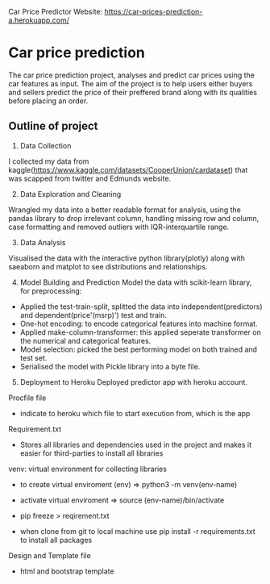 

Car Price Predictor Website: https://car-prices-prediction-a.herokuapp.com/

# **Car price prediction**
The car price prediction project, analyses and predict car prices using the car features as input. The aim of the project is to help users either buyers and sellers predict the price of their preffered brand along with its qualities before placing an order.

## Outline of project
1. Data Collection

I collected my data from kaggle(https://www.kaggle.com/datasets/CooperUnion/cardataset) that was scapped from twitter and Edmunds website.

2. Data Exploration and Cleaning

Wrangled my data into a better readable format for analysis, using the pandas library to drop irrelevant column, handling missing row and column, case formatting and removed outliers with IQR-interquartile range.

3. Data Analysis

Visualised the data with the interactive python library(plotly) along with saeaborn and matplot to see distributions and relationships.

4. Model Building and Prediction
Model the data with scikit-learn library, for preprocessing:
* Applied the test-train-split, splitted the data into independent(predictors) and dependent(price'(msrp)') test and train.
* One-hot encoding: to encode categorical features into machine format.
* Applied make-column-transformer: this applied seperate transformer on the numerical and categorical features.
* Model selection: picked the best performing model on both trained and test set.
* Serialised the model with Pickle library into a byte file.

5. Deployment to Heroku
Deployed predictor app with heroku account.


Procfile file
* indicate to heroku which file to start execution from, which is the app

Requirement.txt
* Stores all libraries and dependencies used in the project and makes it easier for third-parties to install all libraries

venv: virtual environment for collecting libraries
* to create virtual enviroment (env) => python3 -m venv(env-name)

* activate virtual enviroment => source (env-name)/bin/activate

* pip freeze > reqirement.txt

* when clone from git to local machine use pip install -r requirements.txt to install all packages

 Design and Template file
 * html and bootstrap template


